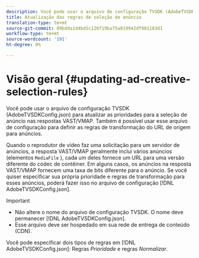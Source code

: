 ```yaml
---
description: Você pode usar o arquivo de configuração TVSDK (AdobeTVSDKConfig.json) para atualizar as prioridades para a seleção de anúncio nas respostas VAST/VMAP. Também é possível usar esse arquivo de configuração para definir as regras de transformação do URL de origem para anúncios.
title: Atualização das regras de seleção de anúncio
translation-type: tm+mt
source-git-commit: 89bdda1d4bd5c126f19ba75a819942df901183d1
workflow-type: tm+mt
source-wordcount: '191'
ht-degree: 0%

---
```



# Visão geral {#updating-ad-creative-selection-rules}

Você pode usar o arquivo de configuração TVSDK (AdobeTVSDKConfig.json) para atualizar as prioridades para a seleção de anúncio nas respostas VAST/VMAP. Também é possível usar esse arquivo de configuração para definir as regras de transformação do URL de origem para anúncios.

Quando o reprodutor de vídeo faz uma solicitação para um servidor de anúncios, a resposta VAST/VMAP geralmente inclui vários anúncios (elementos `MediaFile` ), cada um deles fornece um URL para uma versão diferente do codec de contêiner. Em alguns casos, os anúncios na resposta VAST/VMAP fornecem uma taxa de bits diferente para o anúncio. Se você quiser especificar sua própria prioridade e regras de transformação para esses anúncios, poderá fazer isso no arquivo de configuração [!DNL AdobeTVSDKConfig.json].

>[!IMPORTANT]
>
>* Não altere o nome do arquivo de configuração TVSDK. O nome deve permanecer [!DNL AdobeTVSDKConfig.json].
>* Esse arquivo deve ser hospedado em sua rede de entrega de conteúdo (CDN).

>



Você pode especificar dois tipos de regras em [!DNL AdobeTVSDKConfig.json]: Regras *Prioridade* e regras *Normalizar*.

